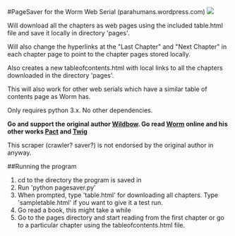#PageSaver for the Worm Web Serial (parahumans.wordpress.com)
<img src=https://parahumans.files.wordpress.com/2011/06/cityscape2.jpg></img>


Will download all the chapters as web pages using the included table.html file and save it locally in directory 'pages'.

Will also change the hyperlinks at the "Last Chapter" and "Next Chapter" in each chapter page to point to the chapter pages stored locally.

Also creates a new tableofcontents.html with local links to all the chapters downloaded in the directory 'pages'.

This will also work for other web serials which have a similar table of contents page as Worm has.

Only requires python 3.x. No other dependencies.

**Go and support the original author [Wildbow](https://www.patreon.com/Wildbow?ty=h). Go read [Worm](https://parahumans.wordpress.com/) online 
and his other works [Pact](https://pactwebserial.wordpress.com/) and [Twig](https://twigserial.wordpress.com/)**

This scraper (crawler? saver?) is not endorsed by the original author in anyway.



##Running the program

1. cd to the directory the program is saved in
2. Run 'python pagesaver.py'
3. When prompted, type 'table.html' for downloading all chapters. Type 'sampletable.html' if you want to give it a test run.
4. Go read a book, this might take a while
5. Go to the pages directory and start reading from the first chapter or go to a particular chapter using the tableofcontents.html file.
